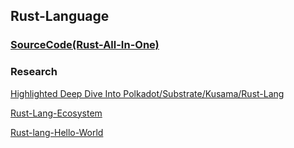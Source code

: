 ## Rust-Language

### [SourceCode(Rust-All-In-One)](https://github.com/armanriazi/rust-all-in-one)

### Research

[Highlighted Deep Dive Into Polkadot/Substrate/Kusama/Rust-Lang](rust-lang-research-intro.md)


[Rust-Lang-Ecosystem](rust-lang-ecosystem.md)


[Rust-lang-Hello-World](rust-learning-plan-chapter-1-notes.md)